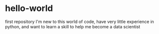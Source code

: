 # hello-world
first repository
I'm new to this world of code, have very little experience in python, and want to learn a skill to help me become a data scientist
